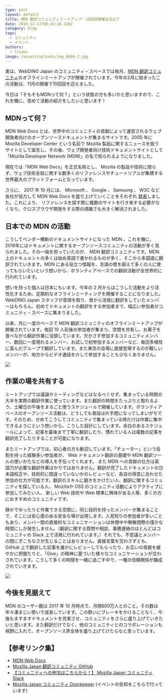 ```yaml
---
type: post
layout: default
title: MDN 翻訳コミュニティミートアップ・10回目開催を迎えて
date: 2018-12-11T08:24:18.226Z
category: blog
tags:
  - コミュニティ
  - イベント
authors:
  - tisaku
image: /assets/uploads/img_8606-2.jpg
---
```

実は、WebDINO Japan のコミュニティ・スペースでは毎月、[MDN 翻訳コミュニティ](https://github.com/mozilla-japan/translation)のオフラインミートアップが開催されています。今年の2月に始まったこの活動は、11月の開催で10回目を迎えました。

今日は「そもそもMDNって何？」という状態の方も多いかと思いますので、これを機に、改めて活動の紹介をしたいと思います！

## MDNって何？

MDN Web Docs とは、世界中のコミュニティの貢献によって運営されるウェブ開発者向けのオープンソースドキュメントが集まるサイトです。2005 年に Mozilla Developer Center という名前で Mozilla 製品に関するニュースを扱うサイトとして誕生し、その後、ウェブ開発者向け技術ドキュメントサイトとして「Mozilla Developer Network (MDN)」の名で知られるようになりました。

現在では「MDN Web Docs」を正式名称とし、 Mozilla の製品や技術に限らず、ウェブ技術全般に関する数多くのリファレンスやチュートリアルが集積する世界最大のプラットフォームとなっています。

さらに、 2017 年 10 月には、 Microsoft 、 Google 、 Samsung 、 W3C など各社が協力して MDN Web Docs を盛り上げていくことをそれぞれ [発表](https://blog.mozilla.org/blog/2017/10/18/mozilla-brings-microsoft-google-w3c-samsung-together-create-cross-browser-documentation-mdn/)しました。これにより、 リファレンスを探す際に複数のサイトを行き来する必要がなくなり、クロスブラウザ開発をする際の煩雑さも大きく解消されました。

## 日本での MDN の活動

こうしてベンダー横断のドキュメントサイトになった MDN 。これを機に、2018年にはドキュメントに関するオープンソースコミュニティの活動が多く見られました。その一端を担っていたのが、 MDN 翻訳コミュニティです。MDN 上のドキュメントの多くは始め英語で書かれるものが多く、そこから多国語に翻訳されていきます。MDN にある役立つ情報を、言語の壁を超えて多くの人に使ってもらいたいという想いから、ボランティアベースでの翻訳活動が全世界的に行われています。

想いを持った個人は日本にもいます。今年の 2 月からはこうした活動をより活性化するため、定期的なオフラインミーティングを開催することになりました。WebDINO Japan スタッフが音頭を取り、昔から活発に翻訳をしていたメンバーはもちろん、初めてドキュメントの翻訳をする参加者まで、幅広い参加者がコミュニティ・スペースに集まりました。

以来、月に一度のペースで MDN 翻訳コミュニティのオフラインミートアップが開催されています。毎回 10 人前後の参加者が集まり、空間を共有し、お菓子を食べながら翻訳作業に没頭しています。欠かさず参加するコミュニティメンバー、数回に一度現れるメンバー、お試しで初参加するメンバーなど、毎回多様性に富んだグループで翻訳しています。また東京の会場に直接登場するのが難しいメンバーが、地方からビデオ通話を介して参加することも少なくありません。

![](/assets/uploads/img_8795-2.jpg)

## 作業の場を共有する

ミートアップでは議論やミーティングなどはなるべくせず、集まっている時間の大半を実際の翻訳作業に使っています。また翻訳の時間をたっぷりと取れるよう、土曜日の午後をまるごと使うスケジュールで開催しています。ボランティアベースのオープンソース活動は、どうしても普段は片手間になってしまいがちです。そのため、せめてこうしてコミュニティで集まっている時だけは作業に集中できるようにという想いから、こうした設計にしています。余白のあるスケジュールによって、記事を最後まで丁寧に翻訳したり、慣れている人は複数の記事を翻訳完了したりすることが可能になります。

またミートアップでは、初心者の方も歓迎しています。「チューター」という役割を持った経験多い参加者が、 Web ドキュメント翻訳の基礎や MDN 翻訳ツールの使いかたなどの導入を手伝ってくれます。 また MDN への貢献の仕方は英語力が必要な翻訳作業ばかりではありません。翻訳が完了したドキュメントの日本語校正や、技術的に間違っていないかのレビューなど、各自の得意に合わせた参加の仕方が可能です。翻訳のスキルに磨きをかけたい人、翻訳に関するコミュニティを探している人、 Mozillaや OSS のコミュニティ活動によりアクティブに参加してみたい人、 新しい Web 技術や Web 標準に興味がある人等、多くの方におすすめのコミュニティです。

静かでゆったりと作業できる空間に、同じ目的を持ったメンバーが集まることで、そこには安心感のある安全な場が出現します。人見知りの参加者が多いこともあり、メンバー間の直接的なコミュニケーションは休憩中や解散間際の僅かな時間にしか発生しません。（翻訳に関する質問や相談、事務連絡のほとんどはコミュニティの Slack 上で活発に行われています。）それでも、不思議とメンバーの間にぎこちなさが生じることはありません。直接言葉を交わさずとも、 GitHub 上で翻訳した記事を誰かにレビューしてもらったり、お互いの貢献を緩やかに把握たりと、「Give」の精神に基づいた様々なコミュニケーションが交わされています。こうして多くの時間を一緒に過ごす中で、一種の信頼関係が醸成されていきます。

![](/assets/uploads/img_9543-2.jpg)

## 今後を見据えて

MDN のユーザー数は 2017 年 10 月時点で、月間600万人とのこと。その数は年々凄まじい勢いで成長しています。この勢いにブレーキをかけることなく、今後もますますドキュメントを充実させ、コミュニティをさらに盛り上げていきたいと思います。また翻訳だけでなく、他のコミュニティとのコラボレーションも視野に入れて、オープンソース界全体を盛り上げてけたらなと思っています。

## **【参考リンク集】**

* [ MDN Web Docs](https://developer.mozilla.org/ja/)
* [Mozilla Japan 翻訳コミュニティ GitHub](https://github.com/mozilla-japan/translation)
* [【コミュニティへの参加はこちらから！】 Mozilla Japan コミュニティSlack](https://join.slack.com/t/mozillajp/shared_invite/enQtMjI2NDMwODUwNzY5LTAyZmQ4NTY3MWYzZDA4MDRhYjlhNDA4MzI1M2ZjNGVhMjc2N2VhZjkwMzI2YWNjZDI4ZDU4Zjk5OTVlYWI1NTM)
* [Mozilla Japan コミュニティ Doorkeeper](https://mozilla.doorkeeper.jp/) (イベントの告知をこちらで行っています)
